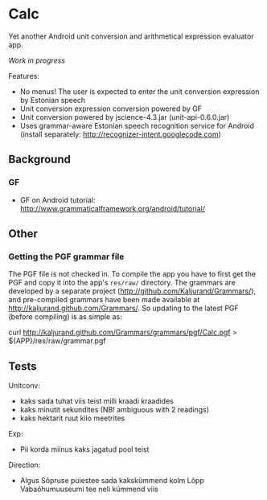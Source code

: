 Calc
====

Yet another Android unit conversion and arithmetical expression evaluator app.

_Work in progress_

Features:

  * No menus! The user is expected to enter the unit conversion expression by Estonian speech
  * Unit conversion expression conversion powered by GF
  * Unit conversion powered by jscience-4.3.jar (unit-api-0.6.0.jar)
  * Uses grammar-aware Estonian speech recognition service for Android (install separately: http://recognizer-intent.googlecode.com)


Background
----------

### GF

  * GF on Android tutorial: http://www.grammaticalframework.org/android/tutorial/


Other
-----

### Getting the PGF grammar file

The PGF file is not checked in. To compile the app you have to first get the PGF and
copy it into the app's `res/raw/` directory. The grammars are developed by a separate
project (http://github.com/Kaljurand/Grammars/), and pre-compiled grammars have been
made available at http://kaljurand.github.com/Grammars/. So updating to the latest PGF
(before compiling) is as simple as:

   curl http://kaljurand.github.com/Grammars/grammars/pgf/Calc.pgf > ${APP}/res/raw/grammar.pgf


Tests
-----

Unitconv:

  * kaks sada tuhat viis teist milli kraadi kraadides
  * kaks minutit sekundites (NB! ambiguous with 2 readings)
  * kaks hektarit ruut kilo meetrites

Exp:

  * Pii korda miinus kaks jagatud pool teist

Direction:

  * Algus Sõpruse puiestee sada kakskümmend kolm Lõpp Vabaõhumuuseumi tee neli kümmend viis
